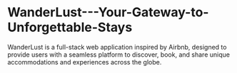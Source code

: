 # WanderLust---Your-Gateway-to-Unforgettable-Stays
WanderLust is a full-stack web application inspired by Airbnb, designed to provide users with a seamless platform to discover, book, and share unique accommodations and experiences across the globe. 
